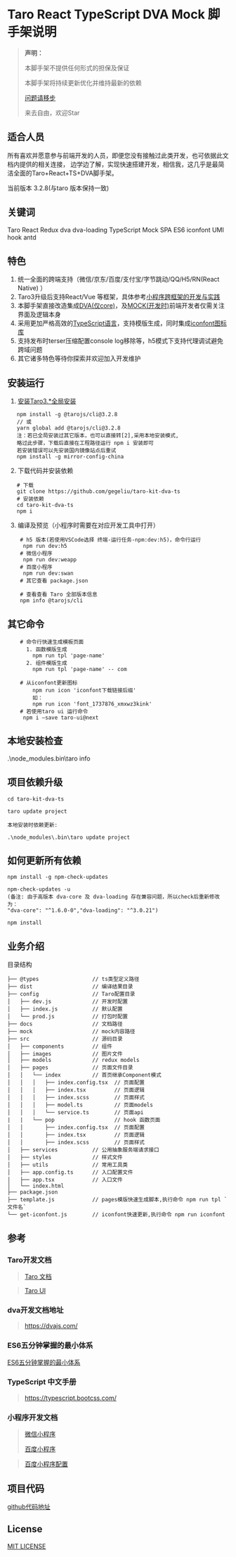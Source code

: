 # Taro React TypeScript DVA Mock 脚手架说明

> **声明：**
> 
> 本脚手架不提供任何形式的担保及保证
> 
> 本脚手架将持续更新优化并维持最新的依赖
> 
> [问题请移步](https://github.com/gegeliu/taro-kit-dva-ts/issues/1)
> 
> 来去自由，欢迎Star 
> 

## 适合人员

所有喜欢并愿意参与前端开发的人员，即便您没有接触过此类开发，也可依据此文档内提供的相关连接，
边学边了解，实现快速搭建开发，相信我，这几乎是最简洁全面的Taro+React+TS+DVA脚手架。

当前版本 3.2.8(与taro 版本保持一致)

## 关键词
 
 Taro React Redux dva dva-loading TypeScript Mock SPA ES6 iconfont UMI hook antd

## 特色

1. 统一全面的跨端支持（微信/京东/百度/支付宝/字节跳动/QQ/H5/RN(React Native) ） 
2. Taro3升级后支持React/Vue 等框架，具体参考[小程序跨框架的开发与实践](https://mp.weixin.qq.com/s?__biz=MzU3NDkzMTI3MA==&mid=2247483770&idx=1&sn=ba2cdea5256e1c4e7bb513aa4c837834)
3. 本脚手架直接改造集成[DVA(仅core)](https://dvajs.com/guide/)，及[MOCK(开发时)](http://mockjs.com/)前端开发者仅需关注界面及逻辑本身
4. 采用更加严格高效的[TypeScript语言](https://typescript.bootcss.com/)，支持模版生成，同时集成[iconfont图标库](https://www.iconfont.cn/)
5. 支持发布时terser压缩配置console log移除等，h5模式下支持代理调试避免跨域问题
6. 其它诸多特色等待你探索并欢迎加入开发维护

## 安装运行

1. [安装Taro3.*全局安装](https://nervjs.github.io/taro/docs/GETTING-STARTED)
 ```
    npm install -g @tarojs/cli@3.2.8
    // 或
    yarn global add @tarojs/cli@3.2.8
    注：若已全局安装过其它版本，也可以直接转[2],采用本地安装模式,
    略过此步骤，下载后直接在工程路径运行 npm i 安装即可
    若安装错误可以先安装国内镜像站点后重试 
    npm install -g mirror-config-china
 ```
2. 下载代码并安装依赖
 ```
    # 下载
    git clone https://github.com/gegeliu/taro-kit-dva-ts
    # 安装依赖
    cd taro-kit-dva-ts
    npm i
```
3. 编译及预览（小程序时需要在对应开发工具中打开）
```
    # h5 版本(若使用VSCode选择 终端-运行任务-npm:dev:h5)，命令行运行
     npm run dev:h5
    # 微信小程序
     npm run dev:weapp 
    # 百度小程序
     npm run dev:swan 
    # 其它查看 package.json

    # 查看查看 Taro 全部版本信息
    npm info @tarojs/cli
```

## 其它命令
```
    # 命令行快速生成模板页面
      1. 函数模版生成
        npm run tpl 'page-name'
      2. 组件模版生成
        npm run tpl 'page-name' -- com

    # 从iconfont更新图标
        npm run icon 'iconfont下载链接后缀'
        如：
        npm run icon 'font_1737876_xmxwz3kink'
    # 若使用taro ui 运行命令
     npm i —save taro-ui@next
```

## 本地安装检查

 .\node_modules\.bin\taro info
 
## 项目依赖升级
```
cd taro-kit-dva-ts

taro update project

本地安装时依赖更新:

.\node_modules\.bin\taro update project
``` 
## 如何更新所有依赖
```
npm install -g npm-check-updates

npm-check-updates -u
(备注: 由于高版本 dva-core 及 dva-loading 存在兼容问题，所以check后重新修改为：
"dva-core": "^1.6.0-0","dva-loading": "^3.0.21")

npm install
```
## 业务介绍

目录结构

    ├── @types                 // ts类型定义路径
    ├── dist                   // 编译结果目录
    ├── config                 // Taro配置目录
    │   ├── dev.js             // 开发时配置
    │   ├── index.js           // 默认配置
    │   └── prod.js            // 打包时配置
    ├── docs                   // 文档路径
    ├── mock                   // mock内容路径
    ├── src                    // 源码目录
    │   ├── components         // 组件
    │   ├── images             // 图片文件
    │   ├── models             // redux models
    │   ├── pages              // 页面文件目录
    │   │   └── index          // 首页继承Component模式
    │   │   │   ├── index.config.tsx  // 页面配置
    │   │   │   ├── index.tsx         // 页面逻辑
    │   │   │   ├── index.scss        // 页面样式
    │   │   │   ├── model.ts          // 页面models
    │   │   │   └── service.ts        // 页面api
    |   |   └── pop                   // hook 函数页面
    │   │       ├── index.config.tsx  // 页面配置
    │   │       ├── index.tsx         // 页面逻辑
    │   │       ├── index.scss        // 页面样式
    │   ├── services           // 公用抽象服务端请求接口 
    │   ├── styles             // 样式文件
    │   ├── utils              // 常用工具类
    │   ├── app.config.ts      // 入口配置文件
    │   ├── app.tsx            // 入口文件
    │   └── index.html
    ├── package.json
    ├── template.js            // pages模版快速生成脚本,执行命令 npm run tpl `文件名`
    └── get-iconfont.js        // iconfont快速更新,执行命令 npm run iconfont 

## 参考

### Taro开发文档

> [Taro 文档](https://nervjs.github.io/taro/docs/README.html)

> [Taro UI](https://taro-ui.jd.com/#/)

### dva开发文档地址

> https://dvajs.com/

### ES6五分钟掌握的最小体系

[ES6五分钟掌握的最小体系](https://www.yuque.com/umijs/umi/dvalore)

### TypeScript 中文手册

> https://typescript.bootcss.com/

### 小程序开发文档

> [微信小程序](https://developers.weixin.qq.com/miniprogram/dev/framework/)
>
> [百度小程序](https://smartprogram.baidu.com/docs/develop/fuctionlist/list/)

> [百度小程序配置](https://smartprogram.baidu.com/docs/develop/devtools/editor_set/)

## 项目代码

[github代码地址](https://github.com/gegeliu/taro-kit-dva-ts)

## License

[MIT LICENSE](https://github.com/gegeliu/taro-kit-dva-ts/blob/main/LICENSE)
